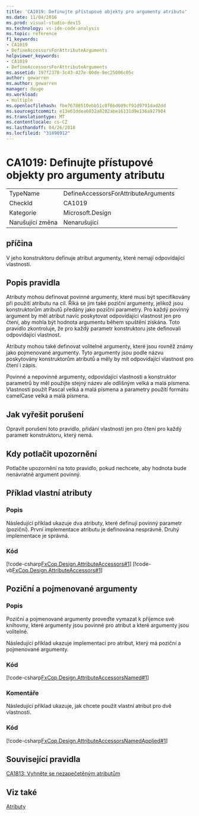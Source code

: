 ```yaml
---
title: 'CA1019: Definujte přístupové objekty pro argumenty atributu'
ms.date: 11/04/2016
ms.prod: visual-studio-dev15
ms.technology: vs-ide-code-analysis
ms.topic: reference
f1_keywords:
- CA1019
- DefineAccessorsForAttributeArguments
helpviewer_keywords:
- CA1019
- DefineAccessorsForAttributeArguments
ms.assetid: 197f2378-3c43-427e-80de-9ec25006c05c
author: gewarren
ms.author: gewarren
manager: douge
ms.workload:
- multiple
ms.openlocfilehash: fbe76788510ebb51c0f6bd609cf91d9791dad2dd
ms.sourcegitcommit: e13e61ddea6032a8282abe16131d9e136a927984
ms.translationtype: MT
ms.contentlocale: cs-CZ
ms.lasthandoff: 04/26/2018
ms.locfileid: "31898912"
---
```

# <a name="ca1019-define-accessors-for-attribute-arguments"></a>CA1019: Definujte přístupové objekty pro argumenty atributu
|||
|-|-|
|TypeName|DefineAccessorsForAttributeArguments|
|CheckId|CA1019|
|Kategorie|Microsoft.Design|
|Narušující změna|Nenarušující|

## <a name="cause"></a>příčina
 V jeho konstruktoru definuje atribut argumenty, které nemají odpovídající vlastnosti.

## <a name="rule-description"></a>Popis pravidla
 Atributy mohou definovat povinné argumenty, které musí být specifikovány při použití atributu na cíl. Říká se jim také poziční argumenty, jelikož jsou konstruktorům atributů předány jako poziční parametry. Pro každý povinný argument by měl atribut navíc poskytovat odpovídající vlastnost jen pro čtení, aby mohla být hodnota argumentu během spuštění získána. Toto pravidlo zkontroluje, že pro každý parametr konstruktoru jste definovali odpovídající vlastnost.

 Atributy mohou také definovat volitelné argumenty, které jsou rovněž známy jako pojmenované argumenty. Tyto argumenty jsou podle názvu poskytovány konstruktorům atributů a měly by mít odpovídající vlastnost pro čtení i zápis.

 Povinné a nepovinné argumenty, odpovídající vlastnosti a konstruktor parametrů by měl použijte stejný název ale odlišným velká a malá písmena. Vlastnosti použít Pascal velká a malá písmena a parametry použití formátu camelCase velká a malá písmena.

## <a name="how-to-fix-violations"></a>Jak vyřešit porušení
 Opravit porušení toto pravidlo, přidání vlastnosti jen pro čtení pro každý parametr konstruktoru, který nemá.

## <a name="when-to-suppress-warnings"></a>Kdy potlačit upozornění
 Potlačíte upozornění na toto pravidlo, pokud nechcete, aby hodnota bude nenávratně argument povinný.

## <a name="custom-attributes-example"></a>Příklad vlastní atributy

### <a name="description"></a>Popis
 Následující příklad ukazuje dva atributy, které definují povinný parametr (poziční). První implementace atributu je definována nesprávně. Druhý implementace je správná.

### <a name="code"></a>Kód
 [!code-csharp[FxCop.Design.AttributeAccessors#1](../code-quality/codesnippet/CSharp/ca1019-define-accessors-for-attribute-arguments_1.cs)]
 [!code-vb[FxCop.Design.AttributeAccessors#1](../code-quality/codesnippet/VisualBasic/ca1019-define-accessors-for-attribute-arguments_1.vb)]

## <a name="positional-and-named-arguments"></a>Poziční a pojmenované argumenty

### <a name="description"></a>Popis
 Poziční a pojmenované argumenty proveďte vymazat k příjemce své knihovny, které argumenty jsou povinné pro atribut a které argumenty jsou volitelné.

 Následující příklad ukazuje implementaci pro atribut, který má poziční a pojmenované argumenty.

### <a name="code"></a>Kód
 [!code-csharp[FxCop.Design.AttributeAccessorsNamed#1](../code-quality/codesnippet/CSharp/ca1019-define-accessors-for-attribute-arguments_2.cs)]

### <a name="comments"></a>Komentáře
 Následující příklad ukazuje, jak chcete použít vlastní atribut pro dvě vlastnosti.

### <a name="code"></a>Kód
 [!code-csharp[FxCop.Design.AttributeAccessorsNamedApplied#1](../code-quality/codesnippet/CSharp/ca1019-define-accessors-for-attribute-arguments_3.cs)]

## <a name="related-rules"></a>Související pravidla
 [CA1813: Vyhněte se nezapečetěným atributům](../code-quality/ca1813-avoid-unsealed-attributes.md)

## <a name="see-also"></a>Viz také
 [Atributy](/dotnet/standard/design-guidelines/attributes)